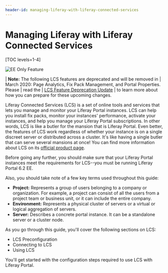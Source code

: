 ```yaml
---
header-id: managing-liferay-with-liferay-connected-services
---
```


# Managing Liferay with Liferay Connected Services

[TOC levels=1-4]

![EE Only Feature](../../images/ee-feature-web.png)

| **Note:** The following LCS features are deprecated and will be removed in
| March 2020: Page Analytics, Fix Pack Management, and Portal Properties. Please
| read the 
| [LCS Feature Deprecation Update](https://help.liferay.com/hc/en-us/articles/360037317691-Liferay-Connected-Services-Feature-Deprecation-Update-March-2020)
| to learn more about how you can prepare for these upcoming changes. 

Liferay Connected Services (LCS) is a set of online tools and services that lets 
you manage and monitor your Liferay Portal instances. LCS can help you install 
fix packs, monitor your instances' performance, activate your instances, and 
help you manage your Liferay Portal subscriptions. In other words, LCS is like a 
butler for the mansion that is Liferay Portal. Even better, the features of LCS 
work regardless of whether your instance is on a single discreet server or 
distributed across a cluster. It's like having a single butler that can serve 
several mansions at once! You can find more information about LCS on its 
[official product page](http://www.liferay.com/products/liferay-connected-services). 

Before going any further, you should make sure that your Liferay Portal 
instances meet the requirements for LCS--you must be running Liferay Portal 6.2 
EE. 

Also, you should take note of a few key terms used throughout this guide: 

- **Project:** Represents a group of users belonging to a company or 
  organization. For example, a project can consist of all the users from a 
  project team or business unit, or it can include the entire company. 
- **Environment:** Represents a physical cluster of servers or a virtual or 
  logical aggregation of servers. 
- **Server:** Describes a concrete portal instance. It can be a standalone 
  server or a cluster node. 

As you go through this guide, you'll cover the following sections on LCS:

- LCS Preconfiguration
- Connecting to LCS
- Using LCS

You'll get started with the configuration steps required to use LCS with Liferay 
Portal. 
